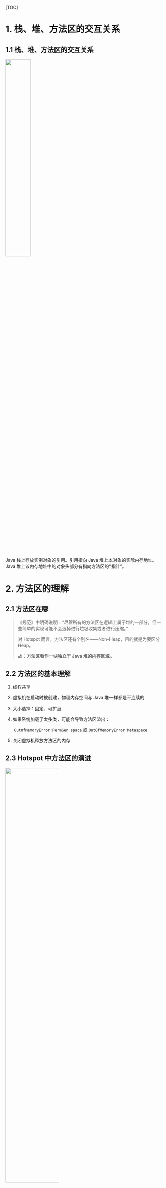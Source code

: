 [TOC]

# 1.  栈、堆、方法区的交互关系

## 1.1 栈、堆、方法区的交互关系

<img src="E:\mdFiles\JVM\尚硅谷-JVM视频学习笔记\picture\chapter9-1.png" height="40%" width="40%">

Java 栈上存放实例对象的引用。引用指向 Java 堆上本对象的实际内存地址。Java 堆上该内存地址中的对象头部分有指向方法区的“指针”。



# 2.  方法区的理解

## 2.1  方法区在哪

> 《规范》中明确说明：“尽管所有的方法区在逻辑上属于堆的一部分，但一些简单的实现可能不会选择进行垃圾收集或者进行压缩。”
>
> 对 Hotspot 而言，方法区还有个别名——Non-Heap，目的就是为要区分Heap。
>
> 故：**方法区看作一块独立于 Java 堆的内存区域。**

## 2.2  方法区的基本理解

1. 线程共享

2. 虚拟机在启动时被创建，物理内存空间与 Java 堆一样都是不连续的

3. 大小选择：固定、可扩展

4. 如果系统加载了太多类，可能会导致方法区溢出：

   ​	`OutOfMemoryError:PermGen space` 或 `OutOfMemoryError:Metaspace` 

5. 关闭虚拟机释放方法区的内存

## 2.3  Hotspot 中方法区的演进

<img src="E:\mdFiles\JVM\尚硅谷-JVM视频学习笔记\picture\chapter9-2.png" width="58%">

1. JDK 7 之前，习惯上把方法区称为 *永久代*

   JDK 8 之后，用 *元空间*  取代 *永久代*

2. *元空间*  与 *永久代*  都是 Hotspot 对《规范》中方法区的实现。二者并不只是名字不同，内部结构也调整了。

   两者最大的区别：**元空间使用本地内存**

# 3.  设置方法区大小与OOM

## 3.1  方法区大小

（Hotspot JDK 8 及其以后）

1. JVM 参数
   - `-XX:MetaspaceSize` 
   - `-XX:MaxMetaspaceSize`
2. 默认值依赖平台
   - windows下，`-XX:MetaspaceSize` 为 21M
   - `-XX:MaxMetaspaceSzie` 值为 -1，没有限制
3. OOM：如果元空间溢出，抛出 `OutOfMemoryError`
4. GC
   - 一旦元空间容量达到设置的值，就会触发 **Full GC**（Full GC 卸载没用的类与这些类的类加载器）
   - 并重新设置元空间容量
     - 如果释放的空间不足，在不超过 `MaxMetaspaceSize`，适当提高
     - 如果释放空间多，适当降低

```java
/**
 * description 90P——设置方法区大小的参数
 *      -XX:MetaspaceSize=100m -XX:MaxMetaSpaceSize=200m
 *
 * @author Leet
 * @date 2020-12-14 22:35
 **/
public class MethodArea {
    public static void main(String[] args) {
        try {
            Thread.sleep(100000);
        } catch (InterruptedException e) {

        }
    }
}
```

命令行参看：

<img src="E:\mdFiles\JVM\尚硅谷-JVM视频学习笔记\picture\chapter9-3.png" width="45%">

## 3.2  OOM

```java
import jdk.internal.org.objectweb.asm.ClassWriter;
import jdk.internal.org.objectweb.asm.Opcodes;

/**
 * description 91P——OOM：PermGen和OOM：Metaspace 测试
 *      -XX:MetaspaceSize=10m -XX:MaxMetaspaceSize=10m
 *
 * @author Leet
 * @date 2020-12-14 23:06
 **/
public class OOMTest extends ClassLoader {
    public static void main(String[] args) {
        int j = 0;
        try {
            OOMTest test = new OOMTest();
            for (int i = 0; i < 10000; i++) {
                ClassWriter classWriter = new ClassWriter(0);
                classWriter.visit(Opcodes.V1_8, Opcodes.ACC_PUBLIC, "class" + i, null, "java/lang/Object", null);
                byte[] code = classWriter.toByteArray();
                test.defineClass("class" + i, code, 0, code.length);
                j++;
            }
        } finally {
            System.out.println(j);
        }
    }
}

```

<img src="E:\mdFiles\JVM\尚硅谷-JVM视频学习笔记\picture\chapter9-4.png" width="70%">



# 4.  方法区的内部结构

## 4.1  方法区存储的内容

《深入理解 Java 虚拟机》中的描述：存储虚拟机已加载的 **类型信息、常量、静态变量、即时编译器编译后的代码缓存**

### 4.1.1  类型信息

对每个加载的类型（class、interface、enum、annotation），虚拟机在方法区存放以下信息

1. 类的修饰符
2. 全类名
3. 该类直接父类全类名
4. 该类直接接口有序列表

### 4.1.2  域信息

保存类型中所有域的相关信息（域名称、域类型、域修饰符）以及域的声明顺序

### 4.1.3  方法信息

保存类型中所有方法的相关信息以及声明顺序

- 修饰符、返回类型、方法名、按顺序的参数数量与类型

- 异常表

  每个异常处理的起始位置、代码处理在程序计数器的偏移地址、被捕获的异常类的常量池的索引

- （abstract、native 除外）方法的字节码、操作数栈、局部变量表及它的大小

## 4.2  运行时常量池

1. class 文件被加载后，它的 `constant pool` 在方法区“变为” *运行时常量池* 。

2. constant pool 包含

   - 各种字面量
   - 对类型、域和方法的符号引用

3. 通过 **索引** 访问池中的元素（像访问数组的数据项）

4. 它具有 **动态性**

   如：调用 `String.intern()`，可以向运行时常量池中添加数据

# 5.  方法区使用举例

```java
package com.atguigu.java1;

/**
 * description 96P——图解举例方法区的使用
 *
 * @author Leet
 * @date 2020-12-21 20:08
 **/
public class MethodAreaDemo {
    public static void main(String[] args) {
        int x = 500;
        int y = 100;
        int a = x / y;
        int b = 50;
        System.out.println(a + b);
    }
}
```

反编译（javap -v -p XXXX.class > XXXX.txt）后的文件

```java
Classfile /E:/ideaProjects/learning_JVM_source_code_bilibili_atguigu/out/production/chapter9/com/atguigu/java1/MethodAreaDemo.class
  Last modified 2020年12月21日; size 640 bytes
  MD5 checksum 8d5b2ed6f211724745edcfddea9dffb7
  Compiled from "MethodAreaDemo.java"
public class com.atguigu.java1.MethodAreaDemo
  minor version: 0
  major version: 52
  flags: (0x0021) ACC_PUBLIC, ACC_SUPER
  this_class: #4                          // com/atguigu/java1/MethodAreaDemo
  super_class: #5                         // java/lang/Object
  interfaces: 0, fields: 0, methods: 2, attributes: 1
Constant pool:
   #1 = Methodref          #5.#24         // java/lang/Object."<init>":()V
   #2 = Fieldref           #25.#26        // java/lang/System.out:Ljava/io/PrintStream;
   #3 = Methodref          #27.#28        // java/io/PrintStream.println:(I)V
   #4 = Class              #29            // com/atguigu/java1/MethodAreaDemo
   #5 = Class              #30            // java/lang/Object
   #6 = Utf8               <init>
   #7 = Utf8               ()V
   #8 = Utf8               Code
   #9 = Utf8               LineNumberTable
  #10 = Utf8               LocalVariableTable
  #11 = Utf8               this
  #12 = Utf8               Lcom/atguigu/java1/MethodAreaDemo;
  #13 = Utf8               main
  #14 = Utf8               ([Ljava/lang/String;)V
  #15 = Utf8               args
  #16 = Utf8               [Ljava/lang/String;
  #17 = Utf8               x
  #18 = Utf8               I
  #19 = Utf8               y
  #20 = Utf8               a
  #21 = Utf8               b
  #22 = Utf8               SourceFile
  #23 = Utf8               MethodAreaDemo.java
  #24 = NameAndType        #6:#7          // "<init>":()V
  #25 = Class              #31            // java/lang/System
  #26 = NameAndType        #32:#33        // out:Ljava/io/PrintStream;
  #27 = Class              #34            // java/io/PrintStream
  #28 = NameAndType        #35:#36        // println:(I)V
  #29 = Utf8               com/atguigu/java1/MethodAreaDemo
  #30 = Utf8               java/lang/Object
  #31 = Utf8               java/lang/System
  #32 = Utf8               out
  #33 = Utf8               Ljava/io/PrintStream;
  #34 = Utf8               java/io/PrintStream
  #35 = Utf8               println
  #36 = Utf8               (I)V
{
  public com.atguigu.java1.MethodAreaDemo();
    descriptor: ()V
    flags: (0x0001) ACC_PUBLIC
    Code:
      stack=1, locals=1, args_size=1
         0: aload_0
         1: invokespecial #1                  // Method java/lang/Object."<init>":()V
         4: return
      LineNumberTable:
        line 9: 0
      LocalVariableTable:
        Start  Length  Slot  Name   Signature
            0       5     0  this   Lcom/atguigu/java1/MethodAreaDemo;

  public static void main(java.lang.String[]);
    descriptor: ([Ljava/lang/String;)V
    flags: (0x0009) ACC_PUBLIC, ACC_STATIC
    Code:
      stack=3, locals=5, args_size=1
         0: sipush        500
         3: istore_1
         4: bipush        100
         6: istore_2
         7: iload_1
         8: iload_2
         9: idiv
        10: istore_3
        11: bipush        50
        13: istore        4
        15: getstatic     #2                  // Field java/lang/System.out:Ljava/io/PrintStream;
        18: iload_3
        19: iload         4
        21: iadd
        22: invokevirtual #3                  // Method java/io/PrintStream.println:(I)V
        25: return
      LineNumberTable:
        line 11: 0
        line 12: 4
        line 13: 7
        line 14: 11
        line 15: 15
        line 16: 25
      LocalVariableTable:
        Start  Length  Slot  Name   Signature
            0      26     0  args   [Ljava/lang/String;
            4      22     1     x   I
            7      19     2     y   I
           11      15     3     a   I
           15      11     4     b   I
}
SourceFile: "MethodAreaDemo.java"

```

请结合 **96P**，自己对 `main()` 的字节码文件分析：

>         0: sipush        500
>         3: istore_1
>         4: bipush        100
>         6: istore_2
>         7: iload_1
>         8: iload_2
>         9: idiv
>        10: istore_3
>        11: bipush        50
>        13: istore        4
>        15: getstatic     #2                  // Field java/lang/System.out:Ljava/io/PrintStream;
>        18: iload_3
>        19: iload         4
>        21: iadd
>        22: invokevirtual #3                  // Method java/io/PrintStream.println:(I)V
>        25: return

# 6.  方法区的演进细节 -- Hotspot

## 6.1  演进

**一张图**

*自己概括*

## 6.2  永久代为何要被元空间替换？

1. [官网的解答](http://openjdk.java.net/jeps/122)

   （重点看：Motivation、Description）

2. “我”的解释

   1. 很难确定永久代空间的大小

      （如果该用元空间的话，就不需要“担心“了：元空间使用的是实际内存，且默认可以使用全部）

   2. 很难对永久代进行调优（即 Full GC）

## 6.3  `StringTable` 为什么要调整

JDK 7 将 `StringTable` 放到堆空间中，及时回收内存。

（因为永久代回收效率低，导致内部的 `StringTable` 回收率不高，而在开发中会有大量字符串被创建，难以回收空间，永久代内存容易不够——Full GC 时才回收永久代的空间。而 Full GC 只有在老年代或永久代的空间不足时才被触发。）

## 6.4  静态变量存放在哪

```java
package com.atguigu.java1;

/**
 * description 99P——如何证明静态变量存放在哪
 *      -Xms200M -Xmx200M -XX:MetaspaceSize=300M -XX:MaxMetaspaceSize=300M -XX:+PrintGCDetails
 *
 *      结论：静态引用对应的静态实体始终存放在堆
 *
 * @author Leet
 * @date 2020-12-21 21:19
 **/
public class StaticFieldTest {
    private static byte[] arr = new byte[1024 * 1024 * 100];

    public static void main(String[] args) throws InterruptedException {
        System.out.println(StaticFieldTest.arr);
    }
}
```

**结论：**

​           静态引用对应的静态实体始终存放在堆

<img src="E:\mdFiles\JVM\尚硅谷-JVM视频学习笔记\picture\chapter9-5.png" width="80%">

# 7.  方法区的垃圾回收

方法区垃圾回收的主要部分：

- 常量池中废弃的常量
- 不再使用的类型

## 7.1  常量池的回收

### 7.1.1  常量池存放的内容

- 常量池中存放的内容
  - 字面量
    - 接近 Java 语言层次的常量概念
    - 如：文本字符串、final 常量
  - 符号引用
    - 属于编译原理的概念
    - 包括：
      1. 类和接口的全限定名
      2. 字段的名称和描述符
      3. 方法的名称和描述符

### 7.1.2  回收策略

> 回收没有被任何地方引用的常量

与回收 Java 类似

## 7.2  类型的回收

### 7.2.1  回收策略

回收一个类型时，要求是比较苛刻的。

同时满足以下 **3** 个条件：

1. Java 堆中不存在该类及其任何派生子类的实例
2. 加载该类的类加载器已经被回收
3. 该类对应的 `java.lang.Class` 对象没有被引用

# 8.  总结

<img src="E:\mdFiles\JVM\尚硅谷-JVM视频学习笔记\picture\chapter9-6.png" width="75%">

